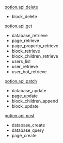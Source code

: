[potion.api.delete](./potion/api/delete.py)
 - block_delete

[potion.api.get](./potion/api/get.py)
 - database_retrieve
 - page_retrieve
 - page_property_retrieve
 - block_retrieve
 - block_children_retrieve
 - users_list
 - user_retrieve
 - user_bot_retrieve

[potion.api.patch](./potion/api/patch.py)
 - database_update
 - page_update
 - block_children_append
 - block_update

[potion.api.post](./potion/api/post.py)
 - database_create
 - database_query
 - page_create

